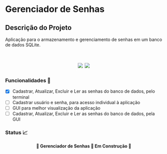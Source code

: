 # Gerenciador de Senhas

## Descrição do Projeto
Aplicação para o armazenamento e gerenciamento de senhas em um banco de dados SQLite.

<h1 align="center">
    <img src="https://img.shields.io/static/v1?label=python&message=linguagem&color=blue&style=for-the-badge&logo=PYTHON"/>
    <img src="https://img.shields.io/static/v1?label=SQLite&message=BD&color=green&style=for-the-badge"/>
</h1>

### Funcionalidades :checkered_flag:

- [x] Cadastrar, Atualizar, Excluir e Ler as senhas do banco de dados, pelo terminal
- [ ] Cadastrar usuário e senha, para acesso individual à aplicação
- [ ] GUI para melhor visualização da aplicação
- [ ] Cadastrar, Atualizar, Excluir e Ler as senhas do banco de dados, pela GUI

### Status :chart_with_upwards_trend:

<h4 align="center">
    🚧 Gerenciador de Senhas 🚀 Em Construção 🚧
</h4>